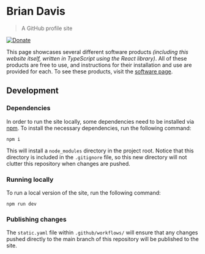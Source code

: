 # Brian Davis
> A GitHub profile site

[![Donate](https://img.shields.io/badge/Donate-PayPal-green.svg)](https://www.paypal.com/donate/?business=UA5NL9MJSFMVY)

This page showcases several different software products _(including this website itself, written in TypeScript using the React library)_. 
All of these products are free to use, and instructions for their installation and use are provided for each. 
To see these products, visit the [software page](https://bdavis222.github.io).

## Development

### Dependencies

In order to run the site locally, some dependencies need to be installed via [npm](https://en.wikipedia.org/wiki/Npm).
To install the necessary dependencies, run the following command:

```
npm i
```

This will install a `node_modules` directory in the project root. 
Notice that this directory is included in the `.gitignore` file, so this new directory will not clutter this repository when changes are pushed.

### Running locally

To run a local version of the site, run the following command:

```
npm run dev
```

### Publishing changes

The `static.yaml` file within `.github/workflows/` will ensure that any changes pushed directly to the main branch of this repository will be published to the site.
